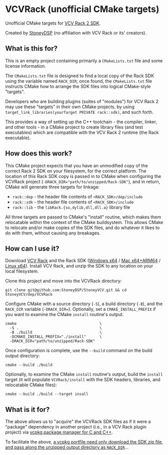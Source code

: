 # VCVRack (unofficial CMake targets)

Unofficial CMake targets for [VCV Rack 2 SDK](https://vcvrack.com/manual/PluginDevelopmentTutorial).

Created by [StoneyDSP](https://github.com/StoneyDSP) (no affiliation with VCV Rack or its' creators).

## What is this for?

This is an empty project containing primarily a `CMakeLists.txt` file and some license information.

The `CMakeLists.txt` file is designed to find a local copy of the Rack SDK using the variable named `RACK_DIR`; once found, the `CMakeLists.txt` file instructs CMake how to arrange the SDK files into logical CMake-style "targets".

Developers who are building plugins (suites of "modules") for VCV Rack 2 may use these "targets" in their own CMake projects, by using `target_link_libraries(yourTarget PRIVATE rack::sdk)`, and such forth.

This provides a way of setting up the C++ toolchain - the compiler, linker, and other tools - in a CMake project to create library files (and test executables) which are compatible with the VCV Rack 2 runtime (the Rack executable).

## How does this work?

This CMake project expects that you have an unmodified copy of the correct Rack 2 SDK on your filesystem, for the correct platform. The location of this Rack SDK copy is passed in to CMake when configuring the VCVRack project (`-DRACK_DIR="path/to/unzipped/Rack-SDK"`), and in return, CMake will generate three targets for linkage:

- `rack::dep` - the header file contents of `<RACK_SDK>/dep/include`
- `rack::sdk` - the header file contents of `<RACK_SDK>/include`
- `rack::lib` - the `libRack.{so,dylib,dll,dll.a}` library file

All three targets are passed to CMake's "install" routine, which makes them relocatable within the context of the CMake buildsystem. This allows CMake to relocate and/or make copies of the SDK files, and do whatever it likes to do with them, without causing any breakages.

## How can I use it?

Download [VCV Rack](https://vcvrack.com/Rack) and the Rack SDK ([Windows x64](https://vcvrack.com/downloads/Rack-SDK-latest-win-x64.zip) / [Mac x64+ARM64](https://vcvrack.com/downloads/Rack-SDK-latest-mac-x64+arm64.zip) / [Linux x64](https://vcvrack.com/downloads/Rack-SDK-latest-lin-x64.zip)). Install VCV Rack, and unzip the SDK to any location on your local filesystem.

Clone this project and move into the VCVRack directory:

```shell
git clone git@github.com:StoneyDSP/StoneyVCV.git && cd StoneyVCV/dep/VCVRack
```

Configure CMake with a source directory (`-S`), a build directory (`-B`), and the `RACK_DIR` variable (`-DRACK_DIR=`). Optionally, set a `CMAKE_INSTALL_PREFIX` if you want to examine the CMake `install` routine's output.

```shell
cmake                                     \
  -S .                                    \
  -B ./build                              \
  -DCMAKE_INSTALL_PREFIX="./install"      \
  -DRACK_DIR="path/to/unzipped/Rack-SDK"
```

Once configuration is complete, use the `--build` command on the build output directory:

```shell
cmake --build ./build
```

Optionally, to examine the CMake `install` routine's output, build the `ìnstall` target (it will populate `VCVRack/install` with the SDK headers, libraries, and relocatable CMake files):

```shell
cmake --build ./build --target insall
```

## What is it for?

The above allows us to "acquire" the VCVRack SDK files as if it were a "package" dependency in another project (i.e., in a VCV Rack plugin project) via [vcpkg package manager for C and C++](https://github.com/microsoft/vcpkg).

To facilitate the above, [a vcpkg portfile need only download the SDK zip file, and pass along the unzipped output directory as `RACK_DIR`](https://github.com/StoneyDSP/StoneyVCV/blob/production/dep/vcpkg/ports/rack/2.5.2/portfile.cmake)...
